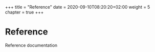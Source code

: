 +++
title = "Reference"
date = 2020-09-10T08:20:20+02:00
weight = 5
chapter = true
+++

# Reference

Reference documentation
